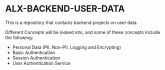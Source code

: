 # ALX-BACKEND-USER-DATA
This is a repository that contains backend projects on user data.

Different Concepts will be looked into, and some of these concepts include the following:
- Personal Data (PII, Non-PII, Logging and Encrypting)
- Basic Authentication
- Session Authentication
- User Authentication Service
